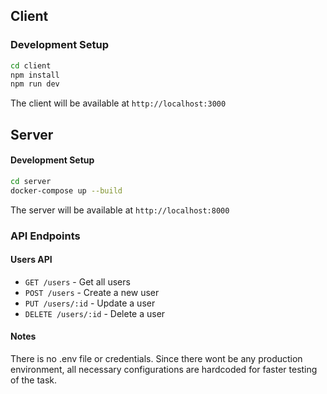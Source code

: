 ## Client

### Development Setup

```bash
cd client
npm install
npm run dev
```

The client will be available at `http://localhost:3000`

## Server

#### Development Setup

```bash
cd server
docker-compose up --build
```

The server will be available at `http://localhost:8000`

### API Endpoints

#### Users API

- `GET /users` - Get all users
- `POST /users` - Create a new user
- `PUT /users/:id` - Update a user
- `DELETE /users/:id` - Delete a user

#### Notes

There is no .env file or credentials. Since there wont be any production environment, all necessary configurations are hardcoded for faster testing of the task. 
